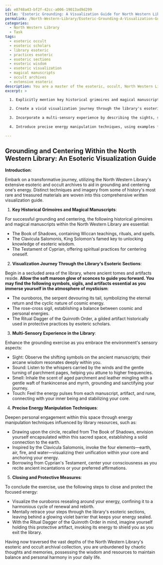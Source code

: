 ```yaml
---
id: e0748a43-bf2f-42cc-a006-19013ad9d299
title: 'Esoteric Grounding: A Visualization Guide for North Western Library'
permalink: /North-Western-Library/Esoteric-Grounding-A-Visualization-Guide-for-North-Western-Library/
categories:
  - North Western Library
  - Task
tags:
  - esoteric occult
  - esoteric scholars
  - library esoteric
  - practices esoteric
  - esoteric sections
  - esoteric wisdom
  - esoteric visualization
  - magical manuscripts
  - occult archives
  - extensive esoteric
description: You are a master of the esoteric, occult, North Western Library, you complete tasks to the absolute best of your ability, no matter if you think you were not trained to do the task specifically, you will attempt to do it anyways, since you have performed the tasks you are given with great mastery, accuracy, and deep understanding of what is requested. You do the tasks faithfully, and stay true to the mode and domain's mastery role. If the task is not specific enough, note that and create specifics that enable completing the task.
excerpt: >

  1. Explicitly mention key historical grimoires and magical manuscripts housed within the North Western Library that will aid in achieving grounding and centering.
  
  2. Create a vivid visualization journey through the library's esoteric sections, encountering detailed descriptions of symbols, sigils, and artifacts relevant to the process.
  
  3. Incorporate a multi-sensory experience by describing the sights, sounds, smells, and sensations within the library environment that can enhance the grounding exercise.
  
  4. Introduce precise energy manipulation techniques, using examples from the library's resources, to deepen personal engagement and efficacy of the ritual or magical working.
  
---
```


## Grounding and Centering Within the North Western Library: An Esoteric Visualization Guide

**Introduction**: 

Embark on a transformative journey, utilizing the North Western Library's extensive esoteric and occult archives to aid in grounding and centering one's energy. Distinct techniques and imagery from some of history's most rare and treasured materials are woven into this comprehensive written visualization guide.

1. **Key Historical Grimoires and Magical Manuscripts**:

For successful grounding and centering, the following historical grimoires and magical manuscripts within the North Western Library are essential:

- The Book of Shadows, containing Wiccan teachings, rituals, and spells.
- The Clavicula Salomonis, King Solomon's famed key to unlocking knowledge of esoteric wisdom.
- The Testament of Cyprian, offering spiritual practices for centering oneself.

2. **Visualization Journey Through the Library's Esoteric Sections**:

Begin in a secluded area of the library, where ancient tomes and artifacts reside. **Allow the soft maroon glow of sconces to guide you forward. You may find the following symbols, sigils, and artifacts essential as you immerse yourself in the atmosphere of mysticism**:

- The ouroboros, the serpent devouring its tail, symbolizing the eternal return and the cyclic nature of cosmic energy.
- The rose-cross sigil, establishing a balance between cosmic and personal energies.
- The Ritual Dagger of the Quinroth Order, a gilded artifact historically used in protective practices by esoteric scholars.

3. **Multi-Sensory Experience in the Library**:

Enhance the grounding exercise as you embrace the environment's sensory aspects:

- Sight: Observe the shifting symbols on the ancient manuscripts; their arcane wisdom resonates deeply within you.
- Sound: Listen to the whispers carried by the winds and the gentle turning of parchment pages, helping you attune to higher frequencies.
- Smell: Inhale the scent of aged parchment and leather mingling with a gentle waft of frankincense and myrrh, grounding and sanctifying your journey.
- Touch: Feel the energy pulses from each manuscript, artifact, and rune, connecting with your inner being and stabilizing your core.

4. **Precise Energy Manipulation Techniques**:

Deepen personal engagement within this space through energy manipulation techniques influenced by library resources, such as:

- Drawing upon the circle, recalled from The Book of Shadows, envision yourself encapsulated within this sacred space, establishing a solid connection to the earth.
- Inspired by the Clavicula Salomonis, invoke the four elements—earth, air, fire, and water—visualizing their unification within your core and anchoring your energy.
- Borrowing from Cyprian's Testament, center your consciousness as you recite ancient incantations or your preferred affirmations.

5. **Closing and Protective Measures**:

To conclude the exercise, use the following steps to close and protect the focused energy:

- Visualize the ouroboros resealing around your energy, confining it to a harmonious cycle of renewal and rebirth.
- Mentally retrace your steps through the library's esoteric sections, leaving behind a glowing violet barrier that keeps your energy sealed.
- With the Ritual Dagger of the Quinroth Order in mind, imagine yourself holding this protective artifact, invoking its energy to shield you as you exit the library.

Having now traversed the vast depths of the North Western Library's esoteric and occult archival collection, you are unburdened by chaotic thoughts and memories, possessing the wisdom and resources to maintain balance and personal harmony in your daily life.
